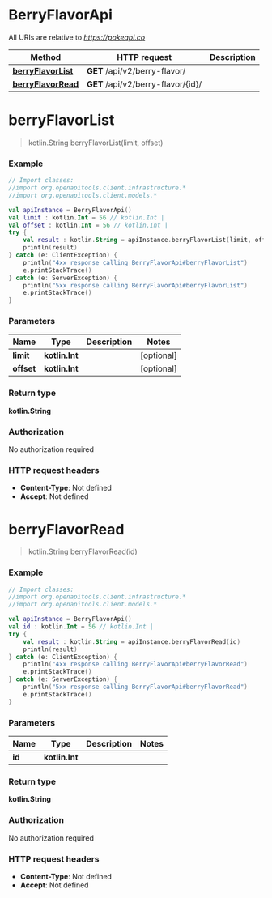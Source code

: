 # BerryFlavorApi

All URIs are relative to *https://pokeapi.co*

Method | HTTP request | Description
------------- | ------------- | -------------
[**berryFlavorList**](BerryFlavorApi.md#berryFlavorList) | **GET** /api/v2/berry-flavor/ | 
[**berryFlavorRead**](BerryFlavorApi.md#berryFlavorRead) | **GET** /api/v2/berry-flavor/{id}/ | 


<a id="berryFlavorList"></a>
# **berryFlavorList**
> kotlin.String berryFlavorList(limit, offset)



### Example
```kotlin
// Import classes:
//import org.openapitools.client.infrastructure.*
//import org.openapitools.client.models.*

val apiInstance = BerryFlavorApi()
val limit : kotlin.Int = 56 // kotlin.Int | 
val offset : kotlin.Int = 56 // kotlin.Int | 
try {
    val result : kotlin.String = apiInstance.berryFlavorList(limit, offset)
    println(result)
} catch (e: ClientException) {
    println("4xx response calling BerryFlavorApi#berryFlavorList")
    e.printStackTrace()
} catch (e: ServerException) {
    println("5xx response calling BerryFlavorApi#berryFlavorList")
    e.printStackTrace()
}
```

### Parameters

Name | Type | Description  | Notes
------------- | ------------- | ------------- | -------------
 **limit** | **kotlin.Int**|  | [optional]
 **offset** | **kotlin.Int**|  | [optional]

### Return type

**kotlin.String**

### Authorization

No authorization required

### HTTP request headers

 - **Content-Type**: Not defined
 - **Accept**: Not defined

<a id="berryFlavorRead"></a>
# **berryFlavorRead**
> kotlin.String berryFlavorRead(id)



### Example
```kotlin
// Import classes:
//import org.openapitools.client.infrastructure.*
//import org.openapitools.client.models.*

val apiInstance = BerryFlavorApi()
val id : kotlin.Int = 56 // kotlin.Int | 
try {
    val result : kotlin.String = apiInstance.berryFlavorRead(id)
    println(result)
} catch (e: ClientException) {
    println("4xx response calling BerryFlavorApi#berryFlavorRead")
    e.printStackTrace()
} catch (e: ServerException) {
    println("5xx response calling BerryFlavorApi#berryFlavorRead")
    e.printStackTrace()
}
```

### Parameters

Name | Type | Description  | Notes
------------- | ------------- | ------------- | -------------
 **id** | **kotlin.Int**|  |

### Return type

**kotlin.String**

### Authorization

No authorization required

### HTTP request headers

 - **Content-Type**: Not defined
 - **Accept**: Not defined

